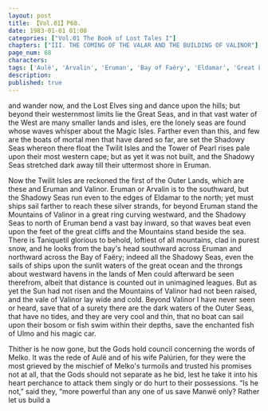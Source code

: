 ```yaml
---
layout: post
title: 【Vol.01】P68.
date: 1983-01-01 01:08
categories: ["Vol.01 The Book of Lost Tales I"]
chapters: ["III. THE COMING OF THE VALAR AND THE BUILDING OF VALINOR"]
page_num: 68
characters: 
tags: ['Aulë', 'Arvalin', 'Eruman', 'Bay of Faëry', 'Eldamar', 'Great Lands', 'Great Sea(s)', 'Lost Elves', 'Magic Isles', 'Melko', 'Men', 'Mountains of Valinor']
description: 
published: true
---
```


<p style="text-indent: 0;">
and wander now, and the Lost Elves sing and dance upon the hills; but beyond their westernmost limits lie the Great Seas, and in that vast water of the West are many smaller lands and isles, ere the lonely seas are found whose waves whisper about the Magic Isles. Farther even than this, and few are the boats of mortal men that have dared so far, are set the Shadowy Seas whereon there float the Twilit Isles and the Tower of Pearl rises pale upon their most western cape; but as yet it was not built, and the Shadowy Seas stretched dark away till their uttermost shore in Eruman.
</p>

Now the Twilit Isles are reckoned the first of the Outer Lands, which are these and Eruman and Valinor. Eruman or Arvalin is to the southward, but the Shadowy Seas run even to the edges of Eldamar to the north; yet must ships sail farther to reach these silver strands, for beyond Eruman stand the Mountains of Valinor in a great ring curving westward, and the Shadowy Seas to north of Eruman bend a vast bay inward, so that waves beat even upon the feet of the great cliffs and the Mountains stand beside the sea. There is Taniquetil glorious to behold, loftiest of all mountains, clad in purest snow, and he looks from the bay's head southward across Eruman and northward across the Bay of Faëry; indeed all the Shadowy Seas, even the sails of ships upon the sunlit waters of the great ocean and the throngs about westward havens in the lands of Men could afterward be seen therefrom, albeit that distance is counted out in unimagined leagues. But as yet the Sun had not risen and the Mountains of Valinor had not been raised, and the vale of Valinor lay wide and cold. Beyond Valinor I have never seen or heard, save that of a surety there are the dark waters of the Outer Seas, that have no tides, and they are very cool and thin, that no boat can sail upon their bosom or fish swim within their depths, save the enchanted fish of Ulmo and his magic car.

Thither is he now gone, but the Gods hold council concerning the words of Melko. It was the rede of Aulë and of his wife Palúrien, for they were the most grieved by the mischief of Melko's turmoils and trusted his promises not at all, that the Gods should not separate as he bid, lest he take it into his heart perchance to attack them singly or do hurt to their possessions. “Is he not,” said they, “more powerful than any one of us save Manwë only? Rather let us build a

